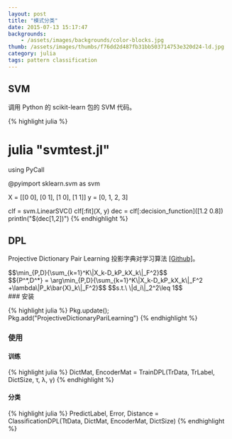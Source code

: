 ```yaml
---
layout: post
title: "模式分类"
date: 2015-07-13 15:17:47
backgrounds:
    - /assets/images/backgrounds/color-blocks.jpg
thumb: /assets/images/thumbs/f76dd2d487fb31bb503714753e320d24-ld.jpg
category: julia
tags: pattern classification
---
```


## SVM

调用 Python 的 scikit-learn 包的 SVM 代码。

{% highlight julia %}
 # julia "svmtest.jl"
using PyCall

@pyimport sklearn.svm as svm

X = [[0 0], [0 1], [1 0], [1 1]]
y = [0, 1, 2, 3]

clf = svm.LinearSVC()
clf[:fit](X, y)
dec = clf[:decision_function]([1.2 0.8])
println("$(dec[1,2])")
{% endhighlight %}

## DPL

Projective Dictionary Pair Learning 投影字典对学习算法 [[Github]](https://github.com/quxiaofeng/ProjectiveDictionaryPairLearning.jl)。

<div class="katex">
$$\min_{P,D}{\sum_{k=1}^K\|X_k-D_kP_kX_k\|_F^2}$$
</div>

<div class="katex">
$${P^*,D^*} = \arg\min_{P,D}{\sum_{k=1}^K\|X_k-D_kP_kX_k\|_F^2 +\lambda\|P_k\bar{X}_k\|_F^2}$$
$$s.t.\ \|d_i\|_2^2\leq 1$$
</div>
### 安装

{% highlight julia %}
Pkg.update(); Pkg.add("ProjectiveDictionaryPariLearning")
{% endhighlight %}

### 使用

#### 训练

{% highlight julia %}
DictMat, EncoderMat = TrainDPL(TrData, TrLabel, DictSize, τ, λ, γ)
{% endhighlight %}

#### 分类

{% highlight julia %}
PredictLabel, Error, Distance = ClassificationDPL(TtData, DictMat, EncoderMat, DictSize)
{% endhighlight %}